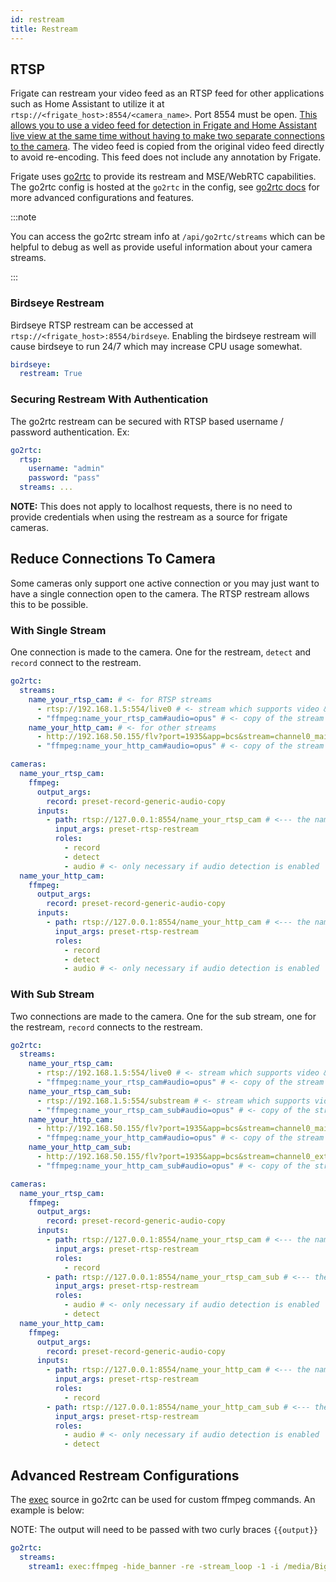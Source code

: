 ```yaml
---
id: restream
title: Restream
---
```


## RTSP

Frigate can restream your video feed as an RTSP feed for other applications such as Home Assistant to utilize it at `rtsp://<frigate_host>:8554/<camera_name>`. Port 8554 must be open. [This allows you to use a video feed for detection in Frigate and Home Assistant live view at the same time without having to make two separate connections to the camera](#reduce-connections-to-camera). The video feed is copied from the original video feed directly to avoid re-encoding. This feed does not include any annotation by Frigate.

Frigate uses [go2rtc](https://github.com/AlexxIT/go2rtc/tree/v1.9.4) to provide its restream and MSE/WebRTC capabilities. The go2rtc config is hosted at the `go2rtc` in the config, see [go2rtc docs](https://github.com/AlexxIT/go2rtc/tree/v1.9.4#configuration) for more advanced configurations and features.

:::note

You can access the go2rtc stream info at `/api/go2rtc/streams` which can be helpful to debug as well as provide useful information about your camera streams.

:::

### Birdseye Restream

Birdseye RTSP restream can be accessed at `rtsp://<frigate_host>:8554/birdseye`. Enabling the birdseye restream will cause birdseye to run 24/7 which may increase CPU usage somewhat.

```yaml
birdseye:
  restream: True
```

### Securing Restream With Authentication

The go2rtc restream can be secured with RTSP based username / password authentication. Ex:

```yaml
go2rtc:
  rtsp:
    username: "admin"
    password: "pass"
  streams: ...
```

**NOTE:** This does not apply to localhost requests, there is no need to provide credentials when using the restream as a source for frigate cameras.

## Reduce Connections To Camera

Some cameras only support one active connection or you may just want to have a single connection open to the camera. The RTSP restream allows this to be possible.

### With Single Stream

One connection is made to the camera. One for the restream, `detect` and `record` connect to the restream.

```yaml
go2rtc:
  streams:
    name_your_rtsp_cam: # <- for RTSP streams
      - rtsp://192.168.1.5:554/live0 # <- stream which supports video & aac audio
      - "ffmpeg:name_your_rtsp_cam#audio=opus" # <- copy of the stream which transcodes audio to the missing codec (usually will be opus)
    name_your_http_cam: # <- for other streams
      - http://192.168.50.155/flv?port=1935&app=bcs&stream=channel0_main.bcs&user=user&password=password # <- stream which supports video & aac audio
      - "ffmpeg:name_your_http_cam#audio=opus" # <- copy of the stream which transcodes audio to the missing codec (usually will be opus)

cameras:
  name_your_rtsp_cam:
    ffmpeg:
      output_args:
        record: preset-record-generic-audio-copy
      inputs:
        - path: rtsp://127.0.0.1:8554/name_your_rtsp_cam # <--- the name here must match the name of the camera in restream
          input_args: preset-rtsp-restream
          roles:
            - record
            - detect
            - audio # <- only necessary if audio detection is enabled
  name_your_http_cam:
    ffmpeg:
      output_args:
        record: preset-record-generic-audio-copy
      inputs:
        - path: rtsp://127.0.0.1:8554/name_your_http_cam # <--- the name here must match the name of the camera in restream
          input_args: preset-rtsp-restream
          roles:
            - record
            - detect
            - audio # <- only necessary if audio detection is enabled
```

### With Sub Stream

Two connections are made to the camera. One for the sub stream, one for the restream, `record` connects to the restream.

```yaml
go2rtc:
  streams:
    name_your_rtsp_cam:
      - rtsp://192.168.1.5:554/live0 # <- stream which supports video & aac audio. This is only supported for rtsp streams, http must use ffmpeg
      - "ffmpeg:name_your_rtsp_cam#audio=opus" # <- copy of the stream which transcodes audio to opus
    name_your_rtsp_cam_sub:
      - rtsp://192.168.1.5:554/substream # <- stream which supports video & aac audio. This is only supported for rtsp streams, http must use ffmpeg
      - "ffmpeg:name_your_rtsp_cam_sub#audio=opus" # <- copy of the stream which transcodes audio to opus
    name_your_http_cam:
      - http://192.168.50.155/flv?port=1935&app=bcs&stream=channel0_main.bcs&user=user&password=password # <- stream which supports video & aac audio. This is only supported for rtsp streams, http must use ffmpeg
      - "ffmpeg:name_your_http_cam#audio=opus" # <- copy of the stream which transcodes audio to opus
    name_your_http_cam_sub:
      - http://192.168.50.155/flv?port=1935&app=bcs&stream=channel0_ext.bcs&user=user&password=password # <- stream which supports video & aac audio. This is only supported for rtsp streams, http must use ffmpeg
      - "ffmpeg:name_your_http_cam_sub#audio=opus" # <- copy of the stream which transcodes audio to opus

cameras:
  name_your_rtsp_cam:
    ffmpeg:
      output_args:
        record: preset-record-generic-audio-copy
      inputs:
        - path: rtsp://127.0.0.1:8554/name_your_rtsp_cam # <--- the name here must match the name of the camera in restream
          input_args: preset-rtsp-restream
          roles:
            - record
        - path: rtsp://127.0.0.1:8554/name_your_rtsp_cam_sub # <--- the name here must match the name of the camera_sub in restream
          input_args: preset-rtsp-restream
          roles:
            - audio # <- only necessary if audio detection is enabled
            - detect
  name_your_http_cam:
    ffmpeg:
      output_args:
        record: preset-record-generic-audio-copy
      inputs:
        - path: rtsp://127.0.0.1:8554/name_your_http_cam # <--- the name here must match the name of the camera in restream
          input_args: preset-rtsp-restream
          roles:
            - record
        - path: rtsp://127.0.0.1:8554/name_your_http_cam_sub # <--- the name here must match the name of the camera_sub in restream
          input_args: preset-rtsp-restream
          roles:
            - audio # <- only necessary if audio detection is enabled
            - detect
```

## Advanced Restream Configurations

The [exec](https://github.com/AlexxIT/go2rtc/tree/v1.9.4#source-exec) source in go2rtc can be used for custom ffmpeg commands. An example is below:

NOTE: The output will need to be passed with two curly braces `{{output}}`

```yaml
go2rtc:
  streams:
    stream1: exec:ffmpeg -hide_banner -re -stream_loop -1 -i /media/BigBuckBunny.mp4 -c copy -rtsp_transport tcp -f rtsp {{output}}
```
